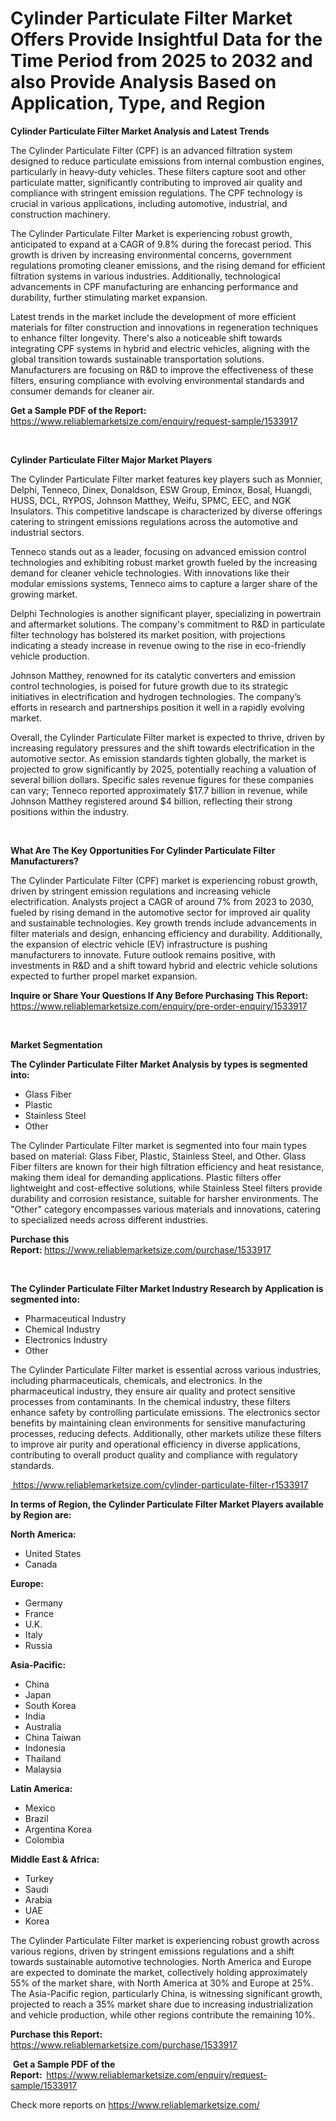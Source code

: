 <p><h1>Cylinder Particulate Filter Market Offers Provide Insightful Data for the Time Period from 2025 to 2032 and also Provide Analysis Based on Application, Type, and Region</h1></p><p><strong>Cylinder Particulate Filter Market Analysis and Latest Trends</strong></p>
<p><p>The Cylinder Particulate Filter (CPF) is an advanced filtration system designed to reduce particulate emissions from internal combustion engines, particularly in heavy-duty vehicles. These filters capture soot and other particulate matter, significantly contributing to improved air quality and compliance with stringent emission regulations. The CPF technology is crucial in various applications, including automotive, industrial, and construction machinery.</p><p>The Cylinder Particulate Filter Market is experiencing robust growth, anticipated to expand at a CAGR of 9.8% during the forecast period. This growth is driven by increasing environmental concerns, government regulations promoting cleaner emissions, and the rising demand for efficient filtration systems in various industries. Additionally, technological advancements in CPF manufacturing are enhancing performance and durability, further stimulating market expansion.</p><p>Latest trends in the market include the development of more efficient materials for filter construction and innovations in regeneration techniques to enhance filter longevity. There's also a noticeable shift towards integrating CPF systems in hybrid and electric vehicles, aligning with the global transition towards sustainable transportation solutions. Manufacturers are focusing on R&D to improve the effectiveness of these filters, ensuring compliance with evolving environmental standards and consumer demands for cleaner air.</p></p>
<p><strong>Get a Sample PDF of the Report:&nbsp;</strong> <a href="https://www.reliablemarketsize.com/enquiry/request-sample/1533917?utm_campaign=2315&utm_medium=2&utm_source=Github&utm_content=ia&utm_term=27022025&utm_id=cylinder-particulate-filter">https://www.reliablemarketsize.com/enquiry/request-sample/1533917</a></p>
<p>&nbsp;</p>
<p><strong>Cylinder Particulate Filter Major Market Players</strong></p>
<p><p>The Cylinder Particulate Filter market features key players such as Monnier, Delphi, Tenneco, Dinex, Donaldson, ESW Group, Eminox, Bosal, Huangdi, HUSS, DCL, RYPOS, Johnson Matthey, Weifu, SPMC, EEC, and NGK Insulators. This competitive landscape is characterized by diverse offerings catering to stringent emissions regulations across the automotive and industrial sectors.</p><p>Tenneco stands out as a leader, focusing on advanced emission control technologies and exhibiting robust market growth fueled by the increasing demand for cleaner vehicle technologies. With innovations like their modular emissions systems, Tenneco aims to capture a larger share of the growing market.</p><p>Delphi Technologies is another significant player, specializing in powertrain and aftermarket solutions. The company's commitment to R&D in particulate filter technology has bolstered its market position, with projections indicating a steady increase in revenue owing to the rise in eco-friendly vehicle production.</p><p>Johnson Matthey, renowned for its catalytic converters and emission control technologies, is poised for future growth due to its strategic initiatives in electrification and hydrogen technologies. The company’s efforts in research and partnerships position it well in a rapidly evolving market.</p><p>Overall, the Cylinder Particulate Filter market is expected to thrive, driven by increasing regulatory pressures and the shift towards electrification in the automotive sector. As emission standards tighten globally, the market is projected to grow significantly by 2025, potentially reaching a valuation of several billion dollars. Specific sales revenue figures for these companies can vary; Tenneco reported approximately $17.7 billion in revenue, while Johnson Matthey registered around $4 billion, reflecting their strong positions within the industry.</p></p>
<p>&nbsp;</p>
<p><strong>What Are The Key Opportunities For Cylinder Particulate Filter Manufacturers?</strong></p>
<p><p>The Cylinder Particulate Filter (CPF) market is experiencing robust growth, driven by stringent emission regulations and increasing vehicle electrification. Analysts project a CAGR of around 7% from 2023 to 2030, fueled by rising demand in the automotive sector for improved air quality and sustainable technologies. Key growth trends include advancements in filter materials and design, enhancing efficiency and durability. Additionally, the expansion of electric vehicle (EV) infrastructure is pushing manufacturers to innovate. Future outlook remains positive, with investments in R&D and a shift toward hybrid and electric vehicle solutions expected to further propel market expansion.</p></p>
<p><strong>Inquire or Share Your Questions If Any Before Purchasing This Report:</strong> <a href="https://www.reliablemarketsize.com/enquiry/pre-order-enquiry/1533917?utm_campaign=2315&utm_medium=2&utm_source=Github&utm_content=ia&utm_term=27022025&utm_id=cylinder-particulate-filter">https://www.reliablemarketsize.com/enquiry/pre-order-enquiry/1533917</a></p>
<p>&nbsp;</p>
<p><strong>Market Segmentation</strong></p>
<p><strong>The Cylinder Particulate Filter Market Analysis by types is segmented into:</strong></p>
<p><ul><li>Glass Fiber</li><li>Plastic</li><li>Stainless Steel</li><li>Other</li></ul></p>
<p><p>The Cylinder Particulate Filter market is segmented into four main types based on material: Glass Fiber, Plastic, Stainless Steel, and Other. Glass Fiber filters are known for their high filtration efficiency and heat resistance, making them ideal for demanding applications. Plastic filters offer lightweight and cost-effective solutions, while Stainless Steel filters provide durability and corrosion resistance, suitable for harsher environments. The "Other" category encompasses various materials and innovations, catering to specialized needs across different industries.</p></p>
<p><strong>Purchase this Report:&nbsp;</strong><a href="https://www.reliablemarketsize.com/purchase/1533917?utm_campaign=2315&utm_medium=2&utm_source=Github&utm_content=ia&utm_term=27022025&utm_id=cylinder-particulate-filter">https://www.reliablemarketsize.com/purchase/1533917</a></p>
<p>&nbsp;</p>
<p><strong>The Cylinder Particulate Filter Market Industry Research by Application is segmented into:</strong></p>
<p><ul><li>Pharmaceutical Industry</li><li>Chemical Industry</li><li>Electronics Industry</li><li>Other</li></ul></p>
<p><p>The Cylinder Particulate Filter market is essential across various industries, including pharmaceuticals, chemicals, and electronics. In the pharmaceutical industry, they ensure air quality and protect sensitive processes from contaminants. In the chemical industry, these filters enhance safety by controlling particulate emissions. The electronics sector benefits by maintaining clean environments for sensitive manufacturing processes, reducing defects. Additionally, other markets utilize these filters to improve air purity and operational efficiency in diverse applications, contributing to overall product quality and compliance with regulatory standards.</p></p>
<p><a href="https://www.reliablemarketsize.com/cylinder-particulate-filter-r1533917?utm_campaign=2315&utm_medium=2&utm_source=Github&utm_content=ia&utm_term=27022025&utm_id=cylinder-particulate-filter">&nbsp;https://www.reliablemarketsize.com/cylinder-particulate-filter-r1533917</a></p>
<p><strong>In terms of Region, the Cylinder Particulate Filter Market Players available by Region are:</strong></p>
<p>
    <p> <strong> North America: </strong>
        <ul>
            <li>United States</li>
            <li>Canada</li>
        </ul>
        </p> 
    <p> <strong> Europe: </strong>
        <ul>
            <li>Germany</li>
            <li>France</li>
            <li>U.K.</li>
            <li>Italy</li>
            <li>Russia</li>
        </ul>
        </p> 
    <p> <strong> Asia-Pacific: </strong>
        <ul>
            <li>China</li>
            <li>Japan</li>
            <li>South Korea</li>
            <li>India</li>
            <li>Australia</li>
            <li>China Taiwan</li>
            <li>Indonesia</li>
            <li>Thailand</li>
            <li>Malaysia</li>
        </ul>
        </p> 
    <p> <strong> Latin America: </strong>
        <ul>
            <li>Mexico</li>
            <li>Brazil</li>
            <li>Argentina Korea</li>
            <li>Colombia</li>
        </ul>
        </p> 
    <p> <strong> Middle East & Africa: </strong>
        <ul>
            <li>Turkey</li>
            <li>Saudi</li>
            <li>Arabia</li>
            <li>UAE</li>
            <li>Korea</li>
        </ul>
    </p>
    </p>
<p><p>The Cylinder Particulate Filter market is experiencing robust growth across various regions, driven by stringent emissions regulations and a shift towards sustainable automotive technologies. North America and Europe are expected to dominate the market, collectively holding approximately 55% of the market share, with North America at 30% and Europe at 25%. The Asia-Pacific region, particularly China, is witnessing significant growth, projected to reach a 35% market share due to increasing industrialization and vehicle production, while other regions contribute the remaining 10%.</p></p>
<p><strong>Purchase this Report: </strong><a href="https://www.reliablemarketsize.com/purchase/1533917?utm_campaign=2315&utm_medium=2&utm_source=Github&utm_content=ia&utm_term=27022025&utm_id=cylinder-particulate-filter">https://www.reliablemarketsize.com/purchase/1533917</a></p>
<p>&nbsp;<strong>Get a Sample PDF of the Report:&nbsp;&nbsp;</strong><a href="https://www.reliablemarketsize.com/enquiry/request-sample/1533917?utm_campaign=2315&utm_medium=2&utm_source=Github&utm_content=ia&utm_term=27022025&utm_id=cylinder-particulate-filter">https://www.reliablemarketsize.com/enquiry/request-sample/1533917</a></p>
<p><strong></strong></p>
<p>Check more reports on <a href="https://www.reliablemarketsize.com/?utm_campaign=2315&utm_medium=2&utm_source=Github&utm_content=ia&utm_term=27022025&utm_id=cylinder-particulate-filter">https://www.reliablemarketsize.com/</a></p>